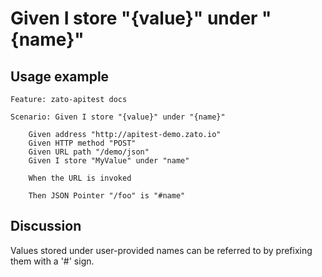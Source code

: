 
Given I store "{value}" under "{name}"
=============================================================================================================

Usage example
-------------

```
Feature: zato-apitest docs

Scenario: Given I store "{value}" under "{name}"

    Given address "http://apitest-demo.zato.io"
    Given HTTP method "POST"
    Given URL path "/demo/json"
    Given I store "MyValue" under "name"

    When the URL is invoked

    Then JSON Pointer "/foo" is "#name"
```

Discussion
----------

Values stored under user-provided names can be referred to by prefixing them with a '#' sign.